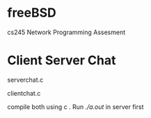 # freeBSD

cs245 Network Programming Assesment

# Client Server Chat

serverchat.c

clientchat.c

compile both using c . Run *./a.out* in server first
